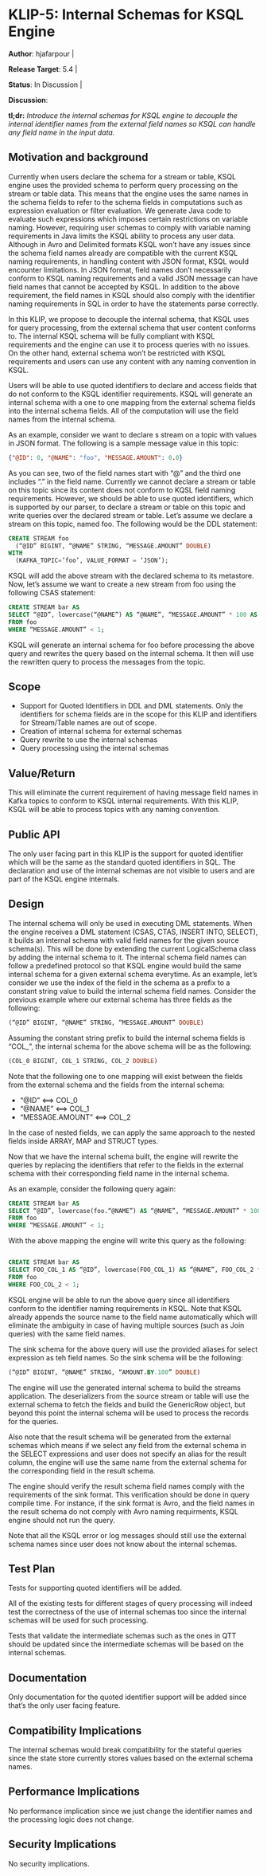 # KLIP-5: Internal Schemas for KSQL Engine

**Author**: hjafarpour |

**Release Target**: 5.4 |

**Status**: In Discussion |

**Discussion**:

**tl;dr:** *Introduce the internal schemas for KSQL engine to decouple the internal identifier names from the
external field names so KSQL can handle any field name in the input data.*

## Motivation and background

Currently when users declare the schema for a stream or table, KSQL engine uses the provided schema
to perform query processing on the stream or table data. This means that the engine uses the same
names in the schema fields to refer to the schema fields in computations such as expression evaluation
 or filter evaluation. We generate Java code to evaluate such expressions which imposes certain
 restrictions on variable naming. However, requiring user schemas to comply with variable naming
 requirements in Java limits the KSQL ability to process any user data. Although in Avro and Delimited
 formats KSQL won’t have any issues since the schema field names already are compatible with the current
 KSQL naming requirements, in handling content with JSON format, KSQL would encounter limitations.
 In JSON format, field names don’t necessarily conform to KSQL naming requirements and a valid JSON
 message can have field names that cannot be accepted by KSQL. In addition to the above requirement,
 the field names in KSQL should also comply with the identifier naming requirements in SQL in order to
 have the statements parse correctly.

In this KLIP, we propose to decouple the internal schema, that KSQL uses for query processing, from
 the external schema that user content conforms to. The internal KSQL schema will be fully compliant
 with KSQL requirements and the engine can use it to process queries with no issues. On the other
 hand, external schema won’t be restricted with KSQL requirements and users can use any content with
 any naming convention in KSQL.

Users will be able to use quoted identifiers to declare and access fields that do not conform to
the KSQL identifier requirements. KSQL will generate an internal schema with a one to one mapping
from the external schema fields into the internal schema fields. All of the computation will use the
field names from the internal schema.

As an example, consider we want to declare s stream on a topic with values in JSON format. The following
is a sample message value in this topic:

```json
{"@ID": 0, "@NAME": "foo", "MESSAGE.AMOUNT": 0.0}
```

As you can see, two of the field names start with “@” and the third one includes “.” in the field name.
 Currently we cannot declare a stream or table on this topic since its content does not conform to KQSL
 field naming requirements. However, we should be able to use quoted identifiers, which is supported by
 our parser, to declare a stream or table on this topic and write queries over the declared stream or
 table. Let’s assume we declare a stream on this topic, named foo. The following would be the DDL
  statement:

```sql
CREATE STREAM foo
  (“@ID” BIGINT, “@NAME” STRING, “MESSAGE.AMOUNT” DOUBLE)
WITH
  (KAFKA_TOPIC=’foo’, VALUE_FORMAT = ‘JSON’);
```

KSQL will add the above stream with the declared schema to its metastore. Now, let’s assume we want
to create a new stream from foo using the following CSAS statement:

```sql
CREATE STREAM bar AS
SELECT “@ID”, lowercase(“@NAME”) AS “@NAME”, “MESSAGE.AMOUNT” * 100 AS “AMOUNT.BY.100”
FROM foo
WHERE “MESSAGE.AMOUNT” < 1;
```

KSQL will generate an internal schema for foo before processing the above query and rewrites the query
based on the internal schema. It then will use the rewritten query to process the messages from the topic.

## Scope

* Support for Quoted Identifiers in DDL and DML statements. Only the identifiers for schema fields are in the scope for this KLIP and
identifiers for Stream/Table names are out of scope.
* Creation of internal schema for external schemas
* Query rewrite to use the internal schemas
* Query processing using the internal schemas

## Value/Return

This will eliminate the current requirement of having message field names in Kafka topics to conform
to KSQL internal requirements. With this KLIP, KSQL will be able to process topics with any naming convention.


## Public API

The only user facing part in this KLIP is the support for quoted identifier which will be the same
as the standard quoted identifiers in SQL. The declaration and use of the internal schemas are not
visible to users and are part of the KSQL engine internals.

## Design

The internal schema will only be used in executing DML statements. When the engine receives a DML
statement (CSAS, CTAS, INSERT INTO, SELECT), it builds an internal schema with valid field names for
the given source schema(s). This will be done by extending the current LogicalSchema class by adding
the internal schema to it. The internal schema field names can follow a predefined protocol so that
KSQL engine would build the same internal schema for a given external schema everytime. As an example,
 let’s consider we use the index of the field in the schema as a prefix to a constant string value to
 build the internal schema field names. Consider the previous example where our external schema has
 three fields as the following:

```sql
(“@ID” BIGINT, “@NAME” STRING, “MESSAGE.AMOUNT” DOUBLE)
```

Assuming the constant string prefix to build the internal schema fields is “COL_”, the internal
schema for the above schema will be as the following:

```sql
(COL_0 BIGINT, COL_1 STRING, COL_2 DOUBLE)
```

Note that the following one to one mapping will exist between the fields from the external schema and the fields from the internal schema:

* “@ID”                            <==>   COL_0
* “@NAME”                     <==>   COL_1
* “MESSAGE.AMOUNT” <==>   COL_2

In the case of nested fields, we can apply the same approach to the nested fields inside ARRAY, MAP
and STRUCT types.

Now that we have the internal schema built, the engine will rewrite the queries by replacing the
identifiers that refer to the fields in the external schema with their corresponding field name in
the internal schema.

As an example, consider the following query again:

```sql
CREATE STREAM bar AS
SELECT “@ID”, lowercase(foo.“@NAME”) AS “@NAME”, “MESSAGE.AMOUNT” * 100 AS “AMOUNT.BY.100”
FROM foo
WHERE “MESSAGE.AMOUNT” < 1;
```

With the above mapping the engine will write this query as the following:

```sql

CREATE STREAM bar AS
SELECT FOO_COL_1 AS “@ID”, lowercase(FOO_COL_1) AS “@NAME”, FOO_COL_2 * 100 AS “AMOUNT.BY.100”
FROM foo
WHERE FOO_COL_2 < 1;
```

KSQL engine will be able to run the above query since all identifiers conform to the identifier
naming requirements in KSQL. Note that KSQL already appends the source name to the field name
automatically which will eliminate the ambiguity in case of having multiple sources (such as Join queries)
 with the same field names.

The sink schema for the above query will use the provided aliases for select expression as teh field names.
So the sink schema will be the following:

```sql
(“@ID” BIGINT, “@NAME” STRING, “AMOUNT.BY.100” DOUBLE)
```

The engine will use the generated internal schema to build the streams application. The deserializers
 from the source stream or table will use the external schema to fetch the fields and build the
 GenericRow object, but beyond this point the internal schema will be used to process the records
 for the queries.

Also note that the result schema will be generated from the external schemas which means if we select
any field from the external schema in the SELECT expressions and user does not specify an alias for
the result column, the engine will use the same name from the external schema for the corresponding
field in the result schema.

The engine should verify the result schema field names comply with the requirements of the sink format.
This verification should be done in query compile time. For instance, if the sink format is Avro, and the
field names in the result schema do not comply with Avro naming requirments, KSQL engine should not run
the query.

Note that all the KSQL error or log messages should still use the external schema names since user
does not know about the internal schemas.

## Test Plan

Tests for supporting quoted identifiers will be added.

All of the existing tests for different stages of query processing will indeed test the correctness
 of the use of internal schemas too since the internal schemas will be used for such processing.

Tests that validate the intermediate schemas such as the ones in QTT should be updated since the
intermediate schemas will be based on the internal schemas.

## Documentation

Only documentation for the quoted identifier support will be added since that’s the only user facing feature.


## Compatibility Implications

The internal schemas would break compatibility for the stateful queries since the state store
currently stores values based on the external schema names.

## Performance Implications

No performance implication since we just change the identifier names and the processing logic does not change.

## Security Implications

No security implications.
